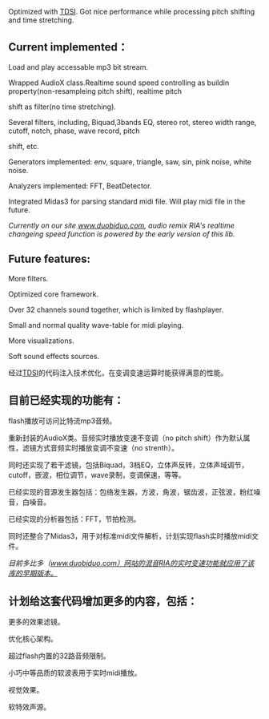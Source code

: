 Optimized with [TDSI](http://code.google.com/p/apparat). Got nice performance while processing pitch shifting and time stretching.

## Current implemented： ##

Load and play accessable mp3 bit stream.

Wrapped AudioX class.Realtime sound speed controlling as buildin property(non-resampleing pitch shift), realtime pitch

shift as filter(no time stretching).

Several filters, including, Biquad,3bands EQ, stereo rot, stereo width range, cutoff, notch, phase, wave record, pitch

shift, etc.

Generators implemented: env, square, triangle, saw, sin, pink noise, white noise.

Analyzers implemented: FFT, BeatDetector.

Integrated Midas3 for parsing standard midi file. Will play midi file in the future.

_Currently on our site www.duobiduo.com, audio remix RIA's realtime changeing speed function is powered by the early version of this lib._

## Future features: ##

More filters.

Optimized core framework.

Over 32 channels sound together, which is limited by flashplayer.

Small and normal quality wave-table for midi playing.

More visualizations.

Soft sound effects sources.

经过[TDSI](http://code.google.com/p/apparat)的代码注入技术优化，在变调变速运算时能获得满意的性能。

## 目前已经实现的功能有： ##

flash播放可访问比特流mp3音频。

重新封装的AudioX类。音频实时播放变速不变调（no pitch shift）作为默认属性，滤镜方式音频实时播放变调不变速（no strenth）。

同时还实现了若干滤镜，包括Biquad，3档EQ，立体声反转，立体声域调节，cutoff，嵌波，相位调节，wave录制，变调保速，等等。

已经实现的音源发生器包括：包络发生器，方波，角波，锯齿波，正弦波，粉红噪音，白噪音。

已经实现的分析器包括：FFT，节拍检测。

同时还整合了Midas3，用于对标准midi文件解析，计划实现flash实时播放midi文件。

_目前多比多（www.duobiduo.com）网站的混音RIA的实时变速功能就应用了该库的早期版本。_

## 计划给这套代码增加更多的内容，包括： ##

更多的效果滤镜。

优化核心架构。

超过flash内置的32路音频限制。

小巧中等品质的软波表用于实时midi播放。

视觉效果。

软特效声源。